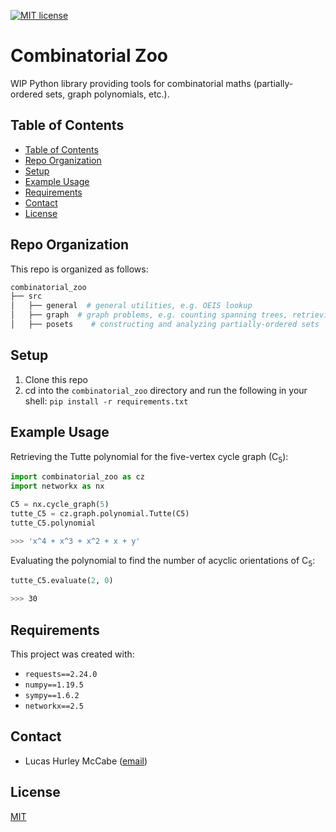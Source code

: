 [![MIT license](https://img.shields.io/badge/License-MIT-blue.svg)](https://lbesson.mit-license.org/)

# Combinatorial Zoo

WIP Python library providing tools for combinatorial maths (partially-ordered sets, graph polynomials, etc.).

## Table of Contents
* [Table of Contents](#table-of-contents)
* [Repo Organization](#repo-organization)
* [Setup](#setup)
* [Example Usage](#example-usage)
* [Requirements](#requirements)
* [Contact](#contact)
* [License](#license)


## Repo Organization

This repo is organized as follows:

```bash
combinatorial_zoo
├── src
│   ├── general  # general utilities, e.g. OEIS lookup
│   ├── graph  # graph problems, e.g. counting spanning trees, retrieving graph polynomials
│   ├── posets    # constructing and analyzing partially-ordered sets
```

## Setup

1. Clone this repo
2. cd into the `combinatorial_zoo` directory and run the following in your shell: ```pip install -r requirements.txt```


## Example Usage

Retrieving the Tutte polynomial for the five-vertex cycle graph (C<sub>5</sub>):

```python
import combinatorial_zoo as cz
import networkx as nx

C5 = nx.cycle_graph(5)
tutte_C5 = cz.graph.polynomial.Tutte(C5)
tutte_C5.polynomial
```

```bash
>>> 'x^4 + x^3 + x^2 + x + y'
```

Evaluating the polynomial to find the number of acyclic orientations of C<sub>5</sub>:

```python
tutte_C5.evaluate(2, 0)
```

```bash
>>> 30
```

## Requirements
This project was created with:

- `requests==2.24.0`
- `numpy==1.19.5`
- `sympy==1.6.2`
- `networkx==2.5`


## Contact
- Lucas Hurley McCabe ([email](mailto:lucasmccabe@gwu.edu))

## License
[MIT](https://choosealicense.com/licenses/mit/)
